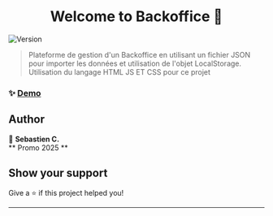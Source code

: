 <h1 align="center">Welcome to Backoffice 👋</h1>
<p>
  <img alt="Version" src="https://img.shields.io/badge/version-1.0-blue.svg?cacheSeconds=2592000" />
</p>

> Plateforme de gestion d'un Backoffice en utilisant un fichier JSON pour importer les données et utilisation de l'objet LocalStorage.  
> Utilisation du langage HTML JS ET CSS pour ce projet

### ✨ [Demo](https://schatel-dev.github.io/Backoffice/)

## Author

👤 **Sebastien C.**  
** Promo 2025 **

## Show your support

Give a ⭐️ if this project helped you!

***
